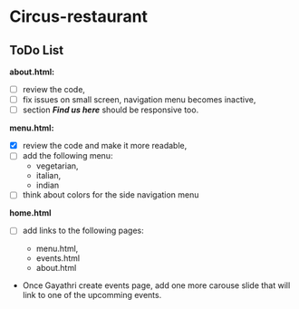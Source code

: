 # Circus-restaurant

## ToDo List

**about.html:**

- [ ] review the code,
- [ ] fix issues on small screen, navigation menu becomes inactive,
- [ ] section _**Find us here**_ should be responsive too.

**menu.html:**

- [x] review the code and make it more readable,
- [ ] add the following menu:
  - vegetarian,
  - italian,
  - indian
- [ ] think about colors for the side navigation menu

**home.html**

- [ ] add links to the following pages:

  - menu.html,
  - events.html
  - about.html

- Once Gayathri create events page, add one more carouse slide that will link to one of the upcomming events.
